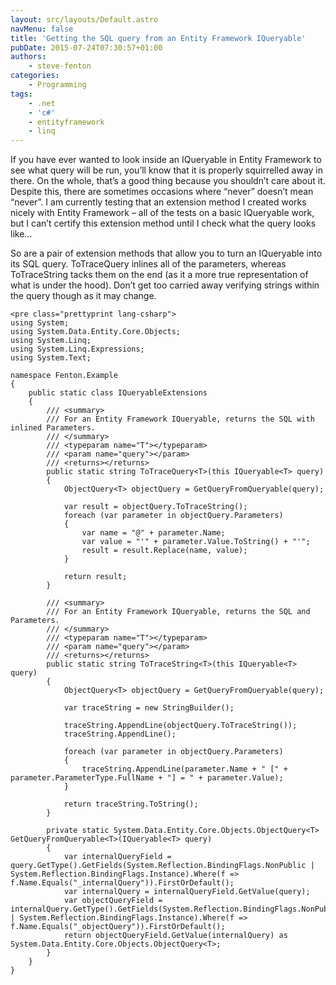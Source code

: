 ```yaml
---
layout: src/layouts/Default.astro
navMenu: false
title: 'Getting the SQL query from an Entity Framework IQueryable'
pubDate: 2015-07-24T07:30:57+01:00
authors:
    - steve-fenton
categories:
    - Programming
tags:
    - .net
    - 'c#'
    - entityframework
    - linq
---
```


If you have ever wanted to look inside an IQueryable in Entity Framework to see what query will be run, you’ll know that it is properly squirrelled away in there. On the whole, that’s a good thing because you shouldn’t care about it. Despite this, there are sometimes occasions where “never” doesn’t mean “never”. I am currently testing that an extension method I created works nicely with Entity Framework – all of the tests on a basic IQueryable work, but I can’t certify this extension method until I check what the query looks like…

So are a pair of extension methods that allow you to turn an IQueryable into its SQL query. ToTraceQuery inlines all of the parameters, whereas ToTraceString tacks them on the end (as it a more true representation of what is under the hood). Don’t get too carried away verifying strings within the query though as it may change.

```
<pre class="prettyprint lang-csharp">
using System;
using System.Data.Entity.Core.Objects;
using System.Linq;
using System.Linq.Expressions;
using System.Text;

namespace Fenton.Example
{
    public static class IQueryableExtensions
    {
        /// <summary>
        /// For an Entity Framework IQueryable, returns the SQL with inlined Parameters.
        /// </summary>
        /// <typeparam name="T"></typeparam>
        /// <param name="query"></param>
        /// <returns></returns>
        public static string ToTraceQuery<T>(this IQueryable<T> query)
        {
            ObjectQuery<T> objectQuery = GetQueryFromQueryable(query);

            var result = objectQuery.ToTraceString();
            foreach (var parameter in objectQuery.Parameters)
            {
                var name = "@" + parameter.Name;
                var value = "'" + parameter.Value.ToString() + "'";
                result = result.Replace(name, value);
            }

            return result;
        }

        /// <summary>
        /// For an Entity Framework IQueryable, returns the SQL and Parameters.
        /// </summary>
        /// <typeparam name="T"></typeparam>
        /// <param name="query"></param>
        /// <returns></returns>
        public static string ToTraceString<T>(this IQueryable<T> query)
        {
            ObjectQuery<T> objectQuery = GetQueryFromQueryable(query);

            var traceString = new StringBuilder();

            traceString.AppendLine(objectQuery.ToTraceString());
            traceString.AppendLine();

            foreach (var parameter in objectQuery.Parameters)
            {
                traceString.AppendLine(parameter.Name + " [" + parameter.ParameterType.FullName + "] = " + parameter.Value);
            }

            return traceString.ToString();
        }

        private static System.Data.Entity.Core.Objects.ObjectQuery<T> GetQueryFromQueryable<T>(IQueryable<T> query)
        {
            var internalQueryField = query.GetType().GetFields(System.Reflection.BindingFlags.NonPublic | System.Reflection.BindingFlags.Instance).Where(f => f.Name.Equals("_internalQuery")).FirstOrDefault();
            var internalQuery = internalQueryField.GetValue(query);
            var objectQueryField = internalQuery.GetType().GetFields(System.Reflection.BindingFlags.NonPublic | System.Reflection.BindingFlags.Instance).Where(f => f.Name.Equals("_objectQuery")).FirstOrDefault();
            return objectQueryField.GetValue(internalQuery) as System.Data.Entity.Core.Objects.ObjectQuery<T>;
        }
    }
}
```